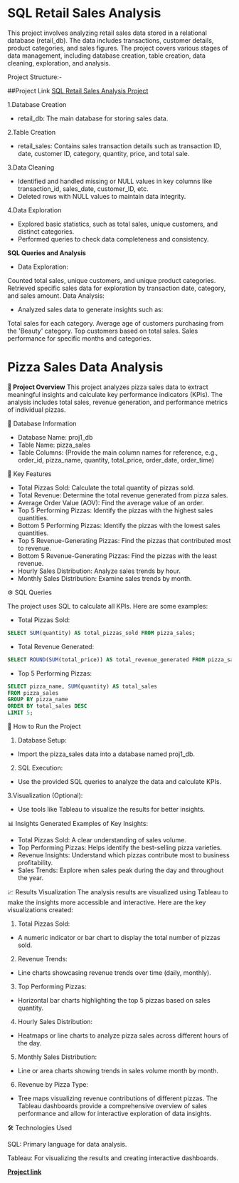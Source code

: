 # SQL Retail Sales Analysis
This project involves analyzing retail sales data stored in a relational database (retail_db). The data includes transactions, customer details, product categories, and sales figures. The project covers various stages of data management, including database creation, table creation, data cleaning, exploration, and analysis.

Project Structure:-

##Project Link 
[SQL Retail Sales Analysis Project](https://github.com/Suniljoshi-2003/MySQL_Projects/blob/main/Retail%20Sales%20Analysis.sql)

1.Database Creation
- retail_db: The main database for storing sales data.
  
2.Table Creation
- retail_sales: Contains sales transaction details such as transaction ID, date, customer ID, category, quantity, price, and total sale.

3.Data Cleaning
- Identified and handled missing or NULL values in key columns like transaction_id, sales_date, customer_ID, etc.
- Deleted rows with NULL values to maintain data integrity.
  
4.Data Exploration
- Explored basic statistics, such as total sales, unique customers, and distinct categories.
- Performed queries to check data completeness and consistency.
  
**SQL Queries and Analysis**

* Data Exploration:

Counted total sales, unique customers, and unique product categories.
Retrieved specific sales data for exploration by transaction date, category, and sales amount.
Data Analysis:

* Analyzed sales data to generate insights such as:

Total sales for each category.
Average age of customers purchasing from the 'Beauty' category.
Top customers based on total sales.
Sales performance for specific months and categories.





# Pizza Sales Data Analysis

**📌 Project Overview**
This project analyzes pizza sales data to extract meaningful insights and calculate key performance indicators (KPIs). The analysis includes total sales, revenue generation, and performance metrics of individual pizzas.

📂 Database Information
* Database Name: proj1_db
* Table Name: pizza_sales
* Table Columns: (Provide the main column names for reference, e.g., order_id, pizza_name, quantity, total_price, order_date, order_time)

🧩 Key Features
* Total Pizzas Sold: Calculate the total quantity of pizzas sold.
* Total Revenue: Determine the total revenue generated from pizza sales.
* Average Order Value (AOV): Find the average value of an order.
* Top 5 Performing Pizzas: Identify the pizzas with the highest sales quantities.
* Bottom 5 Performing Pizzas: Identify the pizzas with the lowest sales quantities.
* Top 5 Revenue-Generating Pizzas: Find the pizzas that contributed most to revenue.
* Bottom 5 Revenue-Generating Pizzas: Find the pizzas with the least revenue.
* Hourly Sales Distribution: Analyze sales trends by hour.
* Monthly Sales Distribution: Examine sales trends by month.
  

⚙️ SQL Queries

The project uses SQL to calculate all KPIs. Here are some examples:

- Total Pizzas Sold:
``` sql
SELECT SUM(quantity) AS total_pizzas_sold FROM pizza_sales;
```

- Total Revenue Generated:
``` sql
SELECT ROUND(SUM(total_price)) AS total_revenue_generated FROM pizza_sales;
```

- Top 5 Performing Pizzas:
 ``` sql
SELECT pizza_name, SUM(quantity) AS total_sales 
FROM pizza_sales 
GROUP BY pizza_name 
ORDER BY total_sales DESC 
LIMIT 5;
```

🚀 How to Run the Project

1. Database Setup:
- Import the pizza_sales data into a database named proj1_db.

2. SQL Execution:
- Use the provided SQL queries to analyze the data and calculate KPIs.
  
3.Visualization (Optional):
- Use tools like Tableau to visualize the results for better insights.

📊 Insights Generated
Examples of Key Insights:
* Total Pizzas Sold: A clear understanding of sales volume.
* Top Performing Pizzas: Helps identify the best-selling pizza varieties.
* Revenue Insights: Understand which pizzas contribute most to business profitability.
* Sales Trends: Explore when sales peak during the day and throughout the year.

📈 Results Visualization
The analysis results are visualized using Tableau to make the insights more accessible and interactive. Here are the key visualizations created:

1. Total Pizzas Sold:
- A numeric indicator or bar chart to display the total number of pizzas sold.
2. Revenue Trends:
- Line charts showcasing revenue trends over time (daily, monthly).
3. Top Performing Pizzas:
- Horizontal bar charts highlighting the top 5 pizzas based on sales quantity.
4. Hourly Sales Distribution:
- Heatmaps or line charts to analyze pizza sales across different hours of the day.
5. Monthly Sales Distribution:
- Line or area charts showing trends in sales volume month by month.
6. Revenue by Pizza Type:
- Tree maps visualizing revenue contributions of different pizzas.
The Tableau dashboards provide a comprehensive overview of sales performance and allow for interactive exploration of data insights.

🛠️ Technologies Used

SQL: Primary language for data analysis.

Tableau: For visualizing the results and creating interactive dashboards.

**[Project link](https://github.com/Suniljoshi-2003/MySQL_Projects/blob/main/pizza_sales%20analysis.sql)**
